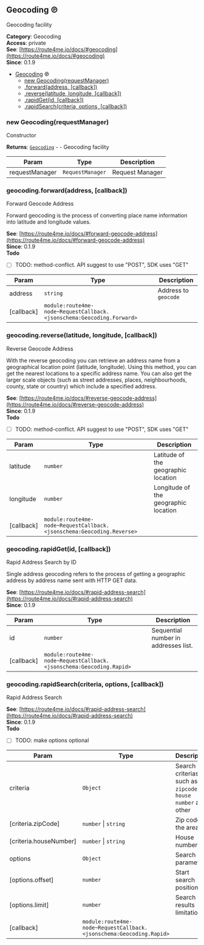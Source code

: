 <a id="Geocoding" name="Geocoding"></a>

## Geocoding ℗

Geocoding facility

**Category**: Geocoding  
**Access**: private  
**See**: [https://route4me.io/docs/#geocoding](https://route4me.io/docs/#geocoding)  
**Since**: 0.1.9  

* [Geocoding](#Geocoding) ℗
    * [new Geocoding(requestManager)](#new_Geocoding_new)
    * [.forward(address, [callback])](#Geocoding+forward)
    * [.reverse(latitude, longitude, [callback])](#Geocoding+reverse)
    * [.rapidGet(id, [callback])](#Geocoding+rapidGet)
    * [.rapidSearch(criteria, options, [callback])](#Geocoding+rapidSearch)

<a id="new_Geocoding_new" name="new_Geocoding_new"></a>

### new Geocoding(requestManager)

Constructor

**Returns**: [<code>Geocoding</code>](#Geocoding) - - Geocoding facility  

| Param | Type | Description |
| --- | --- | --- |
| requestManager | <code>RequestManager</code> | Request Manager |

<a id="Geocoding+forward" name="Geocoding+forward"></a>

### geocoding.forward(address, [callback])

Forward Geocode Address

Forward geocoding is the process of converting place name information
into latitude and longitude values.

**See**: [https://route4me.io/docs/#forward-geocode-address](https://route4me.io/docs/#forward-geocode-address)  
**Since**: 0.1.9  
**Todo**

- [ ] TODO: method-conflict. API suggest to use "POST", SDK uses "GET"


| Param | Type | Description |
| --- | --- | --- |
| address | <code>string</code> | Address to `geocode` |
| [callback] | <code>module:route4me-node~RequestCallback.&lt;jsonschema:Geocoding.Forward&gt;</code> |  |

<a id="Geocoding+reverse" name="Geocoding+reverse"></a>

### geocoding.reverse(latitude, longitude, [callback])

Reverse Geocode Address

With the reverse geocoding you can retrieve an address name from a geographical location
point (latitude, longitude). Using this method, you can get the nearest locations
to a specific address name. You can also get the larger scale objects (such as street
addresses, places, neighbourhoods, county, state or country) which include a specified
address.

**See**: [https://route4me.io/docs/#reverse-geocode-address](https://route4me.io/docs/#reverse-geocode-address)  
**Since**: 0.1.9  
**Todo**

- [ ] TODO: method-conflict. API suggest to use "POST", SDK uses "GET"


| Param | Type | Description |
| --- | --- | --- |
| latitude | <code>number</code> | Latitude of the geographic location |
| longitude | <code>number</code> | Longitude of the geographic location |
| [callback] | <code>module:route4me-node~RequestCallback.&lt;jsonschema:Geocoding.Reverse&gt;</code> |  |

<a id="Geocoding+rapidGet" name="Geocoding+rapidGet"></a>

### geocoding.rapidGet(id, [callback])

Rapid Address Search by ID

Single address geocoding refers to the process of getting a geographic
address by address name sent with HTTP GET data.

**See**: [https://route4me.io/docs/#rapid-address-search](https://route4me.io/docs/#rapid-address-search)  
**Since**: 0.1.9  

| Param | Type | Description |
| --- | --- | --- |
| id | <code>number</code> | Sequential number in addresses list. |
| [callback] | <code>module:route4me-node~RequestCallback.&lt;jsonschema:Geocoding.Rapid&gt;</code> |  |

<a id="Geocoding+rapidSearch" name="Geocoding+rapidSearch"></a>

### geocoding.rapidSearch(criteria, options, [callback])

Rapid Address Search

**See**: [https://route4me.io/docs/#rapid-address-search](https://route4me.io/docs/#rapid-address-search)  
**Since**: 0.1.9  
**Todo**

- [ ] TODO: make options optional


| Param | Type | Description |
| --- | --- | --- |
| criteria | <code>Object</code> | Search criterias, such as `zipcode`, `house number` and other |
| [criteria.zipCode] | <code>number</code> \| <code>string</code> | Zip code of the area |
| [criteria.houseNumber] | <code>number</code> \| <code>string</code> | House number |
| options | <code>Object</code> | Search parameters |
| [options.offset] | <code>number</code> | Start search position |
| [options.limit] | <code>number</code> | Search results limitation |
| [callback] | <code>module:route4me-node~RequestCallback.&lt;jsonschema:Geocoding.Rapid&gt;</code> |  |

